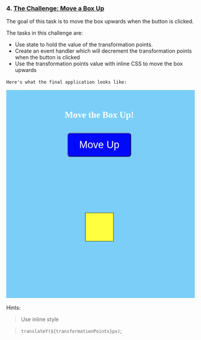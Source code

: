### 4. [The Challenge: Move a Box Up](https://malcoded.com/posts/react-component-style/)

The goal of this task is to move the box upwards when the button is clicked.

The tasks in this challenge are:

- Use state to hold the value of the transformation points.
- Create an event handler which will decrement the transformation points when the button is clicked
- Use the transformation points value with inline CSS to move the box upwards

`Here's what the final application looks like:`

![](./public/box-task.png)

Hints:

> Use inline style

> `translateY(${transformationPoints}px)`;
